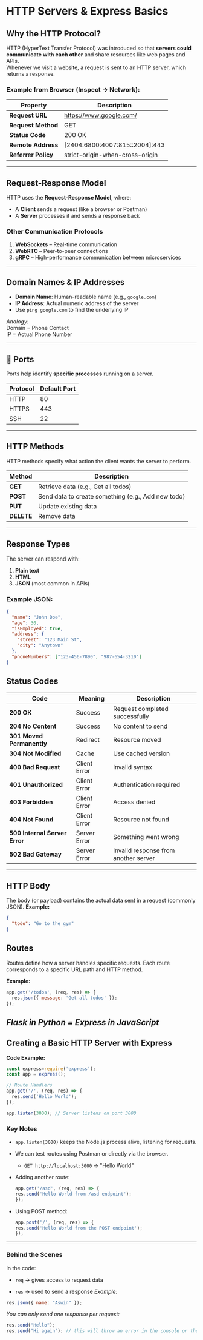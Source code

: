 # HTTP Servers & Express Basics

## Why the HTTP Protocol?
HTTP (HyperText Transfer Protocol) was introduced so that **servers could communicate with each other** and share resources like web pages and APIs.  
Whenever we visit a website, a request is sent to an HTTP server, which returns a response.

### Example from Browser (Inspect → Network):
| Property | Description |
|-----------|-------------|
| **Request URL** | https://www.google.com/ |
| **Request Method** | GET |
| **Status Code** | 200 OK |
| **Remote Address** | [2404:6800:4007:815::2004]:443 |
| **Referrer Policy** | strict-origin-when-cross-origin |

---

## Request-Response Model
HTTP uses the **Request-Response Model**, where:
- A **Client** sends a request (like a browser or Postman)
- A **Server** processes it and sends a response back

### Other Communication Protocols
1. **WebSockets** – Real-time communication  
2. **WebRTC** – Peer-to-peer connections  
3. **gRPC** – High-performance communication between microservices  

---

## Domain Names & IP Addresses
- **Domain Name**: Human-readable name (e.g., `google.com`)  
- **IP Address**: Actual numeric address of the server  
- Use `ping google.com` to find the underlying IP  

*Analogy:*  
Domain = Phone Contact  
IP = Actual Phone Number  

---

## 🔌 Ports
Ports help identify **specific processes** running on a server.

| Protocol | Default Port |
|-----------|--------------|
| HTTP | 80 |
| HTTPS | 443 |
| SSH | 22 |

---

## HTTP Methods
HTTP methods specify what action the client wants the server to perform.

| Method | Description |
|---------|-------------|
| **GET** | Retrieve data (e.g., Get all todos) |
| **POST** | Send data to create something (e.g., Add new todo) |
| **PUT** | Update existing data |
| **DELETE** | Remove data |

---

## Response Types
The server can respond with:
1. **Plain text**
2. **HTML**
3. **JSON** (most common in APIs)

### Example JSON:
```json
{
  "name": "John Doe",
  "age": 30,
  "isEmployed": true,
  "address": {
    "street": "123 Main St",
    "city": "Anytown"
  },
  "phoneNumbers": ["123-456-7890", "987-654-3210"]
}
```
## Status Codes
| Code                          | Meaning         | Description                          |
| ----------------------------- | --------------- | ------------------------------------ |
| **200 OK**                    |  Success       | Request completed successfully       |
| **204 No Content**            |  Success       | No content to send                   |
| **301 Moved Permanently**     |  Redirect     | Resource moved                       |
| **304 Not Modified**          |  Cache        | Use cached version                   |
| **400 Bad Request**           |  Client Error  | Invalid syntax                       |
| **401 Unauthorized**          |  Client Error | Authentication required              |
| **403 Forbidden**             |  Client Error | Access denied                        |
| **404 Not Found**             |  Client Error | Resource not found                   |
| **500 Internal Server Error** |  Server Error | Something went wrong                 |
| **502 Bad Gateway**           |  Server Error | Invalid response from another server |
---
## HTTP Body
The body (or payload) contains the actual data sent in a request (commonly JSON).
**Example:**
```json
{
  "todo": "Go to the gym"
}
```
## Routes

Routes define how a server handles specific requests.
Each route corresponds to a specific URL path and HTTP method.

**Example:**
```js
app.get('/todos', (req, res) => {
  res.json({ message: 'Get all todos' });
});
```

*Flask in Python = Express in JavaScript*
---
## Creating a Basic HTTP Server with Express
**Code Example:**
```js
const express=require('express');
const app = express();

// Route Handlers
app.get('/', (req, res) => {
  res.send('Hello World');
});

app.listen(3000); // Server listens on port 3000
```
### Key Notes

- `app.listen(3000)` keeps the Node.js process alive, listening for requests.

- We can test routes using Postman or directly via the browser.

  - `GET http://localhost:3000` → "Hello World"

- Adding another route:
  ```js
  app.get('/asd', (req, res) => {
  res.send('Hello World from /asd endpoint');
  });
  ```
- Using POST method:
  ```js
  app.post('/', (req, res) => {
  res.send('Hello World from the POST endpoint');
  });
  ```
---
### Behind the Scenes

In the code:

- `req` → gives access to request data

- `res` → used to send a response
*Example:*
```js
res.json({ name: "Aswin" });
```

*You can only send one response per request:*
```js
res.send("Hello");
res.send("Hi again"); // this will throw an error in the console or the terminal
```


